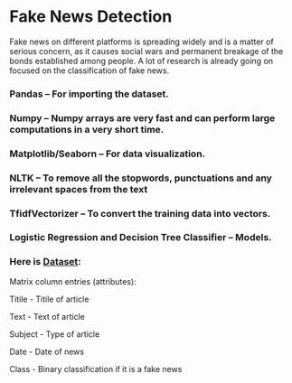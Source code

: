 # Fake News Detection

Fake news on different platforms is spreading widely and is a matter of serious concern, 
as it causes social wars and permanent breakage of the bonds established among people.
A lot of research is already going on focused on the classification of fake news.


### Pandas – For importing the dataset.
### Numpy – Numpy arrays are very fast and can perform large computations in a very short time.
### Matplotlib/Seaborn – For data visualization.
### NLTK – To remove all the stopwords, punctuations and any irrelevant spaces from the text
### TfidfVectorizer – To convert the training data into vectors.
### Logistic Regression and Decision Tree Classifier – Models.

### Here is [Dataset](https://drive.google.com/file/d/1q5jpI5M1EA9x3YPrLupmiu3gffkmGlHj/view?usp=sharing):

Matrix column entries (attributes):

Titile - Titile of article

Text - Text of article

Subject - Type of article

Date - Date of news

Class - Binary classification if it is a fake news
